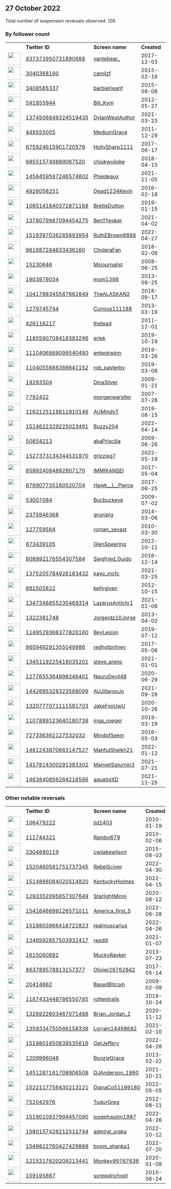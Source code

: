 
## 27 October 2022
Total number of suspension reversals observed: 126.

### By follower count
<table><tr><th></th><th align="left">Twitter ID</th><th align="left">Screen name</th>
<th align="left">Created</th><th align="left">Status</th><th align="left">Suspended</th><th align="left">Followers</th>
<tr><td><a href="https://pbs.twimg.com/profile_images/1621002193288728576/I49RAXdA_normal.jpg"><img src="https://pbs.twimg.com/profile_images/1621002193288728576/I49RAXdA_normal.jpg" width="40px" height="40px" align="center"/></a></td><td><a href="https://twitter.com/intent/user?user_id=937373950731890688">937373950731890688</a></td><td><a href="https://twitter.com/vantebear_">vantebear_</a></td><td>2017-12-03</td><td align="center"></td><td></td><td>93740</td></tr>
<tr><td><a href="https://pbs.twimg.com/profile_images/1078109276462374912/RspHdmdr_normal.jpg"><img src="https://pbs.twimg.com/profile_images/1078109276462374912/RspHdmdr_normal.jpg" width="40px" height="40px" align="center"/></a></td><td><a href="https://twitter.com/intent/user?user_id=3040368190">3040368190</a></td><td><a href="https://twitter.com/camilzf">camilzf</a></td><td>2015-02-16</td><td align="center"></td><td></td><td>24417</td></tr>
<tr><td><a href="https://pbs.twimg.com/profile_images/1436315299347898369/3OG3_51u_normal.jpg"><img src="https://pbs.twimg.com/profile_images/1436315299347898369/3OG3_51u_normal.jpg" width="40px" height="40px" align="center"/></a></td><td><a href="https://twitter.com/intent/user?user_id=3408565337">3408565337</a></td><td><a href="https://twitter.com/barbierjeanf">barbierjeanf</a></td><td>2015-08-08</td><td align="center"></td><td>2022-10-22</td><td>12340</td></tr>
<tr><td><a href="https://pbs.twimg.com/profile_images/1526915017639067648/9-Q7y20s_normal.jpg"><img src="https://pbs.twimg.com/profile_images/1526915017639067648/9-Q7y20s_normal.jpg" width="40px" height="40px" align="center"/></a></td><td><a href="https://twitter.com/intent/user?user_id=591955944">591955944</a></td><td><a href="https://twitter.com/Bill_Kym">Bill_Kym</a></td><td>2012-05-27</td><td align="center"></td><td>2022-07-30</td><td>11830</td></tr>
<tr><td><a href="https://pbs.twimg.com/profile_images/1515486853704601608/WWpOwS9B_normal.png"><img src="https://pbs.twimg.com/profile_images/1515486853704601608/WWpOwS9B_normal.png" width="40px" height="40px" align="center"/></a></td><td><a href="https://twitter.com/intent/user?user_id=1374506849324519435">1374506849324519435</a></td><td><a href="https://twitter.com/DylanWestAuthor">DylanWestAuthor</a></td><td>2021-03-23</td><td align="center"></td><td>2022-10-23</td><td>11707</td></tr>
<tr><td><a href="https://pbs.twimg.com/profile_images/1591533036885057536/GE4YR31n_normal.jpg"><img src="https://pbs.twimg.com/profile_images/1591533036885057536/GE4YR31n_normal.jpg" width="40px" height="40px" align="center"/></a></td><td><a href="https://twitter.com/intent/user?user_id=449555005">449555005</a></td><td><a href="https://twitter.com/MediumGrace">MediumGrace</a></td><td>2011-12-29</td><td align="center"></td><td></td><td>8920</td></tr>
<tr><td><a href="https://pbs.twimg.com/profile_images/1256775169776873473/uCBM6-7o_normal.jpg"><img src="https://pbs.twimg.com/profile_images/1256775169776873473/uCBM6-7o_normal.jpg" width="40px" height="40px" align="center"/></a></td><td><a href="https://twitter.com/intent/user?user_id=875924615901720576">875924615901720576</a></td><td><a href="https://twitter.com/HollySharp1111">HollySharp1111</a></td><td>2017-06-17</td><td align="center"></td><td></td><td>8329</td></tr>
<tr><td><a href="https://pbs.twimg.com/profile_images/1542077042589564928/DFTzktLT_normal.jpg"><img src="https://pbs.twimg.com/profile_images/1542077042589564928/DFTzktLT_normal.jpg" width="40px" height="40px" align="center"/></a></td><td><a href="https://twitter.com/intent/user?user_id=985515748889067520">985515748889067520</a></td><td><a href="https://twitter.com/chiukwujioke">chiukwujioke</a></td><td>2018-04-15</td><td align="center"></td><td></td><td>6268</td></tr>
<tr><td><a href="https://pbs.twimg.com/profile_images/1587285411340193793/1XvBWYHE_normal.jpg"><img src="https://pbs.twimg.com/profile_images/1587285411340193793/1XvBWYHE_normal.jpg" width="40px" height="40px" align="center"/></a></td><td><a href="https://twitter.com/intent/user?user_id=1456459597246574602">1456459597246574602</a></td><td><a href="https://twitter.com/Phiedeaux">Phiedeaux</a></td><td>2021-11-05</td><td align="center">🚫</td><td>2022-10-26</td><td>4955</td></tr>
<tr><td><a href="https://pbs.twimg.com/profile_images/725095947915694080/9dVEFxI1_normal.jpg"><img src="https://pbs.twimg.com/profile_images/725095947915694080/9dVEFxI1_normal.jpg" width="40px" height="40px" align="center"/></a></td><td><a href="https://twitter.com/intent/user?user_id=4926058251">4926058251</a></td><td><a href="https://twitter.com/Dead1234Kevin">Dead1234Kevin</a></td><td>2016-02-18</td><td align="center"></td><td></td><td>4441</td></tr>
<tr><td><a href="https://pbs.twimg.com/profile_images/1585964928455811072/hxBjUms__normal.jpg"><img src="https://pbs.twimg.com/profile_images/1585964928455811072/hxBjUms__normal.jpg" width="40px" height="40px" align="center"/></a></td><td><a href="https://twitter.com/intent/user?user_id=1085141840372871168">1085141840372871168</a></td><td><a href="https://twitter.com/BretteDutton">BretteDutton</a></td><td>2019-01-15</td><td align="center">🚫</td><td>2022-09-12</td><td>4331</td></tr>
<tr><td><a href="https://pbs.twimg.com/profile_images/1507463969119907848/ieR9pOhy_normal.jpg"><img src="https://pbs.twimg.com/profile_images/1507463969119907848/ieR9pOhy_normal.jpg" width="40px" height="40px" align="center"/></a></td><td><a href="https://twitter.com/intent/user?user_id=1378079987094454275">1378079987094454275</a></td><td><a href="https://twitter.com/BenThesker">BenThesker</a></td><td>2021-04-02</td><td align="center">🚫</td><td>2022-10-09</td><td>4062</td></tr>
<tr><td><a href="https://pbs.twimg.com/profile_images/1593660460297080840/mr7gj8AY_normal.jpg"><img src="https://pbs.twimg.com/profile_images/1593660460297080840/mr7gj8AY_normal.jpg" width="40px" height="40px" align="center"/></a></td><td><a href="https://twitter.com/intent/user?user_id=1519397036285693954">1519397036285693954</a></td><td><a href="https://twitter.com/RuthEBrown8888">RuthEBrown8888</a></td><td>2022-04-27</td><td align="center"></td><td>2022-10-20</td><td>3937</td></tr>
<tr><td><a href="https://pbs.twimg.com/profile_images/1169665552006176768/8PAuYyx__normal.jpg"><img src="https://pbs.twimg.com/profile_images/1169665552006176768/8PAuYyx__normal.jpg" width="40px" height="40px" align="center"/></a></td><td><a href="https://twitter.com/intent/user?user_id=961687284633436160">961687284633436160</a></td><td><a href="https://twitter.com/CholeraFan">CholeraFan</a></td><td>2018-02-08</td><td align="center"></td><td></td><td>3676</td></tr>
<tr><td><a href="https://pbs.twimg.com/profile_images/1551584735134113795/Ir0p0a5S_normal.jpg"><img src="https://pbs.twimg.com/profile_images/1551584735134113795/Ir0p0a5S_normal.jpg" width="40px" height="40px" align="center"/></a></td><td><a href="https://twitter.com/intent/user?user_id=15230646">15230646</a></td><td><a href="https://twitter.com/Msjournalist">Msjournalist</a></td><td>2008-06-25</td><td align="center"></td><td>2022-10-26</td><td>3573</td></tr>
<tr><td><a href="https://pbs.twimg.com/profile_images/960936076645945344/tD1DIysV_normal.jpg"><img src="https://pbs.twimg.com/profile_images/960936076645945344/tD1DIysV_normal.jpg" width="40px" height="40px" align="center"/></a></td><td><a href="https://twitter.com/intent/user?user_id=1903979034">1903979034</a></td><td><a href="https://twitter.com/mom1398">mom1398</a></td><td>2013-09-25</td><td align="center"></td><td>2022-05-15</td><td>3343</td></tr>
<tr><td><a href="https://pbs.twimg.com/profile_images/1111834300243238913/eU07KZPA_normal.jpg"><img src="https://pbs.twimg.com/profile_images/1111834300243238913/eU07KZPA_normal.jpg" width="40px" height="40px" align="center"/></a></td><td><a href="https://twitter.com/intent/user?user_id=1041798345587662849">1041798345587662849</a></td><td><a href="https://twitter.com/TheALASKAN2">TheALASKAN2</a></td><td>2018-09-17</td><td align="center"></td><td>2022-09-28</td><td>3078</td></tr>
<tr><td><a href="https://pbs.twimg.com/profile_images/1544022674200043521/X3zF1lHZ_normal.jpg"><img src="https://pbs.twimg.com/profile_images/1544022674200043521/X3zF1lHZ_normal.jpg" width="40px" height="40px" align="center"/></a></td><td><a href="https://twitter.com/intent/user?user_id=1279745744">1279745744</a></td><td><a href="https://twitter.com/Curious111188">Curious111188</a></td><td>2013-03-19</td><td align="center"></td><td>2022-09-06</td><td>2989</td></tr>
<tr><td><a href="https://pbs.twimg.com/profile_images/1614843815621431297/L_lcBuwP_normal.jpg"><img src="https://pbs.twimg.com/profile_images/1614843815621431297/L_lcBuwP_normal.jpg" width="40px" height="40px" align="center"/></a></td><td><a href="https://twitter.com/intent/user?user_id=426116217">426116217</a></td><td><a href="https://twitter.com/theIead">theIead</a></td><td>2011-12-01</td><td align="center"></td><td></td><td>2898</td></tr>
<tr><td><a href="https://pbs.twimg.com/profile_images/1585565941114576896/S-iJwYfy_normal.jpg"><img src="https://pbs.twimg.com/profile_images/1585565941114576896/S-iJwYfy_normal.jpg" width="40px" height="40px" align="center"/></a></td><td><a href="https://twitter.com/intent/user?user_id=1185590708419383296">1185590708419383296</a></td><td><a href="https://twitter.com/erlek">erlek</a></td><td>2019-10-19</td><td align="center">🔒</td><td>2022-10-20</td><td>2730</td></tr>
<tr><td><a href="https://pbs.twimg.com/profile_images/1130482470074249216/WGdAZqyP_normal.png"><img src="https://pbs.twimg.com/profile_images/1130482470074249216/WGdAZqyP_normal.png" width="40px" height="40px" align="center"/></a></td><td><a href="https://twitter.com/intent/user?user_id=1110406869099540480">1110406869099540480</a></td><td><a href="https://twitter.com/entenkwkm">entenkwkm</a></td><td>2019-03-26</td><td align="center"></td><td>2022-10-26</td><td>2699</td></tr>
<tr><td><a href="https://pbs.twimg.com/profile_images/1104056345685307393/z7gLd6P9_normal.jpg"><img src="https://pbs.twimg.com/profile_images/1104056345685307393/z7gLd6P9_normal.jpg" width="40px" height="40px" align="center"/></a></td><td><a href="https://twitter.com/intent/user?user_id=1104055688366641152">1104055688366641152</a></td><td><a href="https://twitter.com/rob_easterby">rob_easterby</a></td><td>2019-03-08</td><td align="center"></td><td>2022-02-13</td><td>2538</td></tr>
<tr><td><a href="https://pbs.twimg.com/profile_images/3644881475/cad9fcaae376e672ef57480302a1ce13_normal.jpeg"><img src="https://pbs.twimg.com/profile_images/3644881475/cad9fcaae376e672ef57480302a1ce13_normal.jpeg" width="40px" height="40px" align="center"/></a></td><td><a href="https://twitter.com/intent/user?user_id=19293504">19293504</a></td><td><a href="https://twitter.com/DinaSilver">DinaSilver</a></td><td>2009-01-21</td><td align="center"></td><td></td><td>1857</td></tr>
<tr><td><a href="https://pbs.twimg.com/profile_images/459314345298493440/wJ7-0s5t_normal.jpeg"><img src="https://pbs.twimg.com/profile_images/459314345298493440/wJ7-0s5t_normal.jpeg" width="40px" height="40px" align="center"/></a></td><td><a href="https://twitter.com/intent/user?user_id=7792422">7792422</a></td><td><a href="https://twitter.com/morganwarstler">morganwarstler</a></td><td>2007-07-28</td><td align="center"></td><td></td><td>1844</td></tr>
<tr><td><a href="https://pbs.twimg.com/profile_images/1615476105053446152/SeTBfPKS_normal.jpg"><img src="https://pbs.twimg.com/profile_images/1615476105053446152/SeTBfPKS_normal.jpg" width="40px" height="40px" align="center"/></a></td><td><a href="https://twitter.com/intent/user?user_id=1162125118811910146">1162125118811910146</a></td><td><a href="https://twitter.com/AUMindyT">AUMindyT</a></td><td>2019-08-15</td><td align="center"></td><td></td><td>1812</td></tr>
<tr><td><a href="https://pbs.twimg.com/profile_images/1585450878617546754/TtrO7U2j_normal.jpg"><img src="https://pbs.twimg.com/profile_images/1585450878617546754/TtrO7U2j_normal.jpg" width="40px" height="40px" align="center"/></a></td><td><a href="https://twitter.com/intent/user?user_id=1514622329225023491">1514622329225023491</a></td><td><a href="https://twitter.com/Buzzy204">Buzzy204</a></td><td>2022-04-14</td><td align="center"></td><td>2022-10-20</td><td>1491</td></tr>
<tr><td><a href="https://pbs.twimg.com/profile_images/681643508667707393/zlf1EMY-_normal.jpg"><img src="https://pbs.twimg.com/profile_images/681643508667707393/zlf1EMY-_normal.jpg" width="40px" height="40px" align="center"/></a></td><td><a href="https://twitter.com/intent/user?user_id=50854213">50854213</a></td><td><a href="https://twitter.com/akaPriscilla">akaPriscilla</a></td><td>2009-06-26</td><td align="center"></td><td></td><td>1451</td></tr>
<tr><td><a href="https://abs.twimg.com/sticky/default_profile_images/default_profile_normal.png"><img src="https://abs.twimg.com/sticky/default_profile_images/default_profile_normal.png" width="40px" height="40px" align="center"/></a></td><td><a href="https://twitter.com/intent/user?user_id=1527373134344531970">1527373134344531970</a></td><td><a href="https://twitter.com/grizzjsg7">grizzjsg7</a></td><td>2022-05-19</td><td align="center">🚫</td><td>2022-10-20</td><td>1410</td></tr>
<tr><td><a href="https://pbs.twimg.com/profile_images/1609460827291062275/QFAIG4BH_normal.jpg"><img src="https://pbs.twimg.com/profile_images/1609460827291062275/QFAIG4BH_normal.jpg" width="40px" height="40px" align="center"/></a></td><td><a href="https://twitter.com/intent/user?user_id=859924084892807170">859924084892807170</a></td><td><a href="https://twitter.com/lMMIKANSEI">lMMIKANSEI</a></td><td>2017-05-04</td><td align="center"></td><td></td><td>1384</td></tr>
<tr><td><a href="https://pbs.twimg.com/profile_images/1395224321488994304/f07yWMQG_normal.jpg"><img src="https://pbs.twimg.com/profile_images/1395224321488994304/f07yWMQG_normal.jpg" width="40px" height="40px" align="center"/></a></td><td><a href="https://twitter.com/intent/user?user_id=878907735160520704">878907735160520704</a></td><td><a href="https://twitter.com/Hawk__I__Pierce">Hawk__I__Pierce</a></td><td>2017-06-25</td><td align="center"></td><td>2022-10-23</td><td>1355</td></tr>
<tr><td><a href="https://pbs.twimg.com/profile_images/979756553703247873/uX204lQn_normal.jpg"><img src="https://pbs.twimg.com/profile_images/979756553703247873/uX204lQn_normal.jpg" width="40px" height="40px" align="center"/></a></td><td><a href="https://twitter.com/intent/user?user_id=53007084">53007084</a></td><td><a href="https://twitter.com/Bucbuckeye">Bucbuckeye</a></td><td>2009-07-02</td><td align="center">🚫</td><td></td><td>1310</td></tr>
<tr><td><a href="https://pbs.twimg.com/profile_images/1365424481825656838/xxqoA6er_normal.jpg"><img src="https://pbs.twimg.com/profile_images/1365424481825656838/xxqoA6er_normal.jpg" width="40px" height="40px" align="center"/></a></td><td><a href="https://twitter.com/intent/user?user_id=2375946368">2375946368</a></td><td><a href="https://twitter.com/grunipig">grunipig</a></td><td>2014-03-06</td><td align="center">👋</td><td>2022-10-11</td><td>1252</td></tr>
<tr><td><a href="https://pbs.twimg.com/profile_images/1131892765510516738/QS6Nlw0k_normal.png"><img src="https://pbs.twimg.com/profile_images/1131892765510516738/QS6Nlw0k_normal.png" width="40px" height="40px" align="center"/></a></td><td><a href="https://twitter.com/intent/user?user_id=127759564">127759564</a></td><td><a href="https://twitter.com/roman_sevast">roman_sevast</a></td><td>2010-03-30</td><td align="center"></td><td>2022-07-30</td><td>1218</td></tr>
<tr><td><a href="https://pbs.twimg.com/profile_images/747283874825150464/Bb3R8G4M_normal.jpg"><img src="https://pbs.twimg.com/profile_images/747283874825150464/Bb3R8G4M_normal.jpg" width="40px" height="40px" align="center"/></a></td><td><a href="https://twitter.com/intent/user?user_id=873439105">873439105</a></td><td><a href="https://twitter.com/GlenSpeering">GlenSpeering</a></td><td>2012-10-11</td><td align="center">🔒</td><td>2022-10-19</td><td>1212</td></tr>
<tr><td><a href="https://pbs.twimg.com/profile_images/979443020088119297/vRmxCHSG_normal.jpg"><img src="https://pbs.twimg.com/profile_images/979443020088119297/vRmxCHSG_normal.jpg" width="40px" height="40px" align="center"/></a></td><td><a href="https://twitter.com/intent/user?user_id=808992176554307584">808992176554307584</a></td><td><a href="https://twitter.com/Siegfried_Guido">Siegfried_Guido</a></td><td>2016-12-14</td><td align="center"></td><td></td><td>1094</td></tr>
<tr><td><a href="https://pbs.twimg.com/profile_images/1625968291247276032/MI27mQDl_normal.jpg"><img src="https://pbs.twimg.com/profile_images/1625968291247276032/MI27mQDl_normal.jpg" width="40px" height="40px" align="center"/></a></td><td><a href="https://twitter.com/intent/user?user_id=1375205784926183432">1375205784926183432</a></td><td><a href="https://twitter.com/kayo_mcfc">kayo_mcfc</a></td><td>2021-03-25</td><td align="center"></td><td>2022-10-24</td><td>1008</td></tr>
<tr><td><a href="https://pbs.twimg.com/profile_images/1345134616202588161/eN9aMhYZ_normal.jpg"><img src="https://pbs.twimg.com/profile_images/1345134616202588161/eN9aMhYZ_normal.jpg" width="40px" height="40px" align="center"/></a></td><td><a href="https://twitter.com/intent/user?user_id=881505822">881505822</a></td><td><a href="https://twitter.com/kellygiven">kellygiven</a></td><td>2012-10-15</td><td align="center"></td><td></td><td>960</td></tr>
<tr><td><a href="https://pbs.twimg.com/profile_images/1626989908853137409/xNBFAavm_normal.jpg"><img src="https://pbs.twimg.com/profile_images/1626989908853137409/xNBFAavm_normal.jpg" width="40px" height="40px" align="center"/></a></td><td><a href="https://twitter.com/intent/user?user_id=1347348855235469314">1347348855235469314</a></td><td><a href="https://twitter.com/LazarusAntichr1">LazarusAntichr1</a></td><td>2021-01-08</td><td align="center"></td><td>2022-03-31</td><td>844</td></tr>
<tr><td><a href="https://pbs.twimg.com/profile_images/1612531138064691202/B00ESo-b_normal.jpg"><img src="https://pbs.twimg.com/profile_images/1612531138064691202/B00ESo-b_normal.jpg" width="40px" height="40px" align="center"/></a></td><td><a href="https://twitter.com/intent/user?user_id=1322381748">1322381748</a></td><td><a href="https://twitter.com/Jorgerdz10Jorge">Jorgerdz10Jorge</a></td><td>2013-04-02</td><td align="center"></td><td></td><td>776</td></tr>
<tr><td><a href="https://pbs.twimg.com/profile_images/1599506795273150464/MFWGqrO1_normal.jpg"><img src="https://pbs.twimg.com/profile_images/1599506795273150464/MFWGqrO1_normal.jpg" width="40px" height="40px" align="center"/></a></td><td><a href="https://twitter.com/intent/user?user_id=1149529366377820160">1149529366377820160</a></td><td><a href="https://twitter.com/BeyLesion">BeyLesion</a></td><td>2019-07-12</td><td align="center"></td><td></td><td>774</td></tr>
<tr><td><a href="https://pbs.twimg.com/profile_images/1575972210258460672/jojnUpWW_normal.jpg"><img src="https://pbs.twimg.com/profile_images/1575972210258460672/jojnUpWW_normal.jpg" width="40px" height="40px" align="center"/></a></td><td><a href="https://twitter.com/intent/user?user_id=860949291355049986">860949291355049986</a></td><td><a href="https://twitter.com/redhotbritney">redhotbritney</a></td><td>2017-05-06</td><td align="center"></td><td></td><td>707</td></tr>
<tr><td><a href="https://pbs.twimg.com/profile_images/1601241694200102914/O-GfaZVW_normal.jpg"><img src="https://pbs.twimg.com/profile_images/1601241694200102914/O-GfaZVW_normal.jpg" width="40px" height="40px" align="center"/></a></td><td><a href="https://twitter.com/intent/user?user_id=1345119225418035201">1345119225418035201</a></td><td><a href="https://twitter.com/steve_areno">steve_areno</a></td><td>2021-01-01</td><td align="center"></td><td></td><td>640</td></tr>
<tr><td><a href="https://pbs.twimg.com/profile_images/1576260683112521728/tFSkvQYy_normal.jpg"><img src="https://pbs.twimg.com/profile_images/1576260683112521728/tFSkvQYy_normal.jpg" width="40px" height="40px" align="center"/></a></td><td><a href="https://twitter.com/intent/user?user_id=1277655364998246401">1277655364998246401</a></td><td><a href="https://twitter.com/NeuroDevil48">NeuroDevil48</a></td><td>2020-06-29</td><td align="center">🚫</td><td>2022-10-20</td><td>624</td></tr>
<tr><td><a href="https://pbs.twimg.com/profile_images/1443717954584072199/cFaVWbDo_normal.jpg"><img src="https://pbs.twimg.com/profile_images/1443717954584072199/cFaVWbDo_normal.jpg" width="40px" height="40px" align="center"/></a></td><td><a href="https://twitter.com/intent/user?user_id=1442695328323588099">1442695328323588099</a></td><td><a href="https://twitter.com/AUJillarooJo">AUJillarooJo</a></td><td>2021-09-28</td><td align="center"></td><td>2022-10-20</td><td>623</td></tr>
<tr><td><a href="https://pbs.twimg.com/profile_images/1617600274578739207/EcLgvQdf_normal.jpg"><img src="https://pbs.twimg.com/profile_images/1617600274578739207/EcLgvQdf_normal.jpg" width="40px" height="40px" align="center"/></a></td><td><a href="https://twitter.com/intent/user?user_id=1320777071111581703">1320777071111581703</a></td><td><a href="https://twitter.com/JakeFoxUwU">JakeFoxUwU</a></td><td>2020-10-26</td><td align="center"></td><td>2022-10-18</td><td>607</td></tr>
<tr><td><a href="https://pbs.twimg.com/profile_images/1534492344526962688/yNQaIQsy_normal.jpg"><img src="https://pbs.twimg.com/profile_images/1534492344526962688/yNQaIQsy_normal.jpg" width="40px" height="40px" align="center"/></a></td><td><a href="https://twitter.com/intent/user?user_id=1107889123640180738">1107889123640180738</a></td><td><a href="https://twitter.com/inga_roeger">inga_roeger</a></td><td>2019-03-19</td><td align="center"></td><td>2022-10-12</td><td>595</td></tr>
<tr><td><a href="https://pbs.twimg.com/profile_images/1598401088134283267/t7RSxs8n_normal.jpg"><img src="https://pbs.twimg.com/profile_images/1598401088134283267/t7RSxs8n_normal.jpg" width="40px" height="40px" align="center"/></a></td><td><a href="https://twitter.com/intent/user?user_id=727336362127532032">727336362127532032</a></td><td><a href="https://twitter.com/MindofSeem">MindofSeem</a></td><td>2016-05-03</td><td align="center"></td><td></td><td>555</td></tr>
<tr><td><a href="https://pbs.twimg.com/profile_images/1481244421983436802/m5-_VWrZ_normal.jpg"><img src="https://pbs.twimg.com/profile_images/1481244421983436802/m5-_VWrZ_normal.jpg" width="40px" height="40px" align="center"/></a></td><td><a href="https://twitter.com/intent/user?user_id=1481243870663147527">1481243870663147527</a></td><td><a href="https://twitter.com/MahfujSheikh21">MahfujSheikh21</a></td><td>2022-01-12</td><td align="center"></td><td>2022-10-20</td><td>532</td></tr>
<tr><td><a href="https://pbs.twimg.com/profile_images/1417862066539581455/xAEKssU5_normal.jpg"><img src="https://pbs.twimg.com/profile_images/1417862066539581455/xAEKssU5_normal.jpg" width="40px" height="40px" align="center"/></a></td><td><a href="https://twitter.com/intent/user?user_id=1417814300291383302">1417814300291383302</a></td><td><a href="https://twitter.com/ManoelSaturnin3">ManoelSaturnin3</a></td><td>2021-07-21</td><td align="center"></td><td>2022-09-10</td><td>501</td></tr>
<tr><td><a href="https://pbs.twimg.com/profile_images/1568374449648578561/oaQL3s-x_normal.jpg"><img src="https://pbs.twimg.com/profile_images/1568374449648578561/oaQL3s-x_normal.jpg" width="40px" height="40px" align="center"/></a></td><td><a href="https://twitter.com/intent/user?user_id=1463840856264216586">1463840856264216586</a></td><td><a href="https://twitter.com/aquatiqXD">aquatiqXD</a></td><td>2021-11-25</td><td align="center"></td><td>2022-10-05</td><td>498</td></tr>
</table>

### Other notable reversals
<table><tr><th></th><th align="left">Twitter ID</th><th align="left">Screen name</th>
<th align="left">Created</th><th align="left">Status</th><th align="left">Suspended</th><th align="left">Followers</th>
<tr><td><a href="https://pbs.twimg.com/profile_images/423141829908127744/t9Lt9CJW_normal.jpeg"><img src="https://pbs.twimg.com/profile_images/423141829908127744/t9Lt9CJW_normal.jpeg" width="40px" height="40px" align="center"/></a></td><td><a href="https://twitter.com/intent/user?user_id=106479222">106479222</a></td><td><a href="https://twitter.com/jld1403">jld1403</a></td><td>2010-01-19</td><td align="center">🔒</td><td>2022-10-01</td><td>484</td></tr>
<tr><td><a href="https://pbs.twimg.com/profile_images/1404683971124875266/MpDboP0I_normal.jpg"><img src="https://pbs.twimg.com/profile_images/1404683971124875266/MpDboP0I_normal.jpg" width="40px" height="40px" align="center"/></a></td><td><a href="https://twitter.com/intent/user?user_id=111744321">111744321</a></td><td><a href="https://twitter.com/Rambo679">Rambo679</a></td><td>2010-02-06</td><td align="center"></td><td>2022-10-25</td><td>93</td></tr>
<tr><td><a href="https://pbs.twimg.com/profile_images/1519277324289593345/Uw6H3sxd_normal.jpg"><img src="https://pbs.twimg.com/profile_images/1519277324289593345/Uw6H3sxd_normal.jpg" width="40px" height="40px" align="center"/></a></td><td><a href="https://twitter.com/intent/user?user_id=3304880119">3304880119</a></td><td><a href="https://twitter.com/cwijakewilson">cwijakewilson</a></td><td>2015-08-03</td><td align="center"></td><td>2022-09-24</td><td>57</td></tr>
<tr><td><a href="https://pbs.twimg.com/profile_images/1520462168679927809/NUSxcVGJ_normal.jpg"><img src="https://pbs.twimg.com/profile_images/1520462168679927809/NUSxcVGJ_normal.jpg" width="40px" height="40px" align="center"/></a></td><td><a href="https://twitter.com/intent/user?user_id=1520460591751737345">1520460591751737345</a></td><td><a href="https://twitter.com/RebelSciver">RebelSciver</a></td><td>2022-04-30</td><td align="center"></td><td>2022-10-19</td><td>257</td></tr>
<tr><td><a href="https://pbs.twimg.com/profile_images/1519102344129957890/CePqskMs_normal.jpg"><img src="https://pbs.twimg.com/profile_images/1519102344129957890/CePqskMs_normal.jpg" width="40px" height="40px" align="center"/></a></td><td><a href="https://twitter.com/intent/user?user_id=1514866084020514820">1514866084020514820</a></td><td><a href="https://twitter.com/KentuckyHolmes">KentuckyHolmes</a></td><td>2022-04-15</td><td align="center"></td><td>2022-10-19</td><td>124</td></tr>
<tr><td><a href="https://pbs.twimg.com/profile_images/1407445385178583040/t3bH-17W_normal.jpg"><img src="https://pbs.twimg.com/profile_images/1407445385178583040/t3bH-17W_normal.jpg" width="40px" height="40px" align="center"/></a></td><td><a href="https://twitter.com/intent/user?user_id=1293352095857307649">1293352095857307649</a></td><td><a href="https://twitter.com/StarlightMinni">StarlightMinni</a></td><td>2020-08-12</td><td align="center">🔒</td><td>2022-10-25</td><td>321</td></tr>
<tr><td><a href="https://pbs.twimg.com/profile_images/1541973059074199552/2sCSiMG6_normal.jpg"><img src="https://pbs.twimg.com/profile_images/1541973059074199552/2sCSiMG6_normal.jpg" width="40px" height="40px" align="center"/></a></td><td><a href="https://twitter.com/intent/user?user_id=1541646699126571011">1541646699126571011</a></td><td><a href="https://twitter.com/America_first_5">America_first_5</a></td><td>2022-06-28</td><td align="center">👋</td><td>2022-10-09</td><td>29</td></tr>
<tr><td><a href="https://pbs.twimg.com/profile_images/1518804211034640385/CqEI88fE_normal.jpg"><img src="https://pbs.twimg.com/profile_images/1518804211034640385/CqEI88fE_normal.jpg" width="40px" height="40px" align="center"/></a></td><td><a href="https://twitter.com/intent/user?user_id=1518803966418722823">1518803966418722823</a></td><td><a href="https://twitter.com/realmuscarius">realmuscarius</a></td><td>2022-04-26</td><td align="center">🚫</td><td>2022-07-05</td><td>170</td></tr>
<tr><td><a href="https://pbs.twimg.com/profile_images/1608570540192571395/Zxu9IuG0_normal.jpg"><img src="https://pbs.twimg.com/profile_images/1608570540192571395/Zxu9IuG0_normal.jpg" width="40px" height="40px" align="center"/></a></td><td><a href="https://twitter.com/intent/user?user_id=1346992657503932417">1346992657503932417</a></td><td><a href="https://twitter.com/repdill">repdill</a></td><td>2021-01-07</td><td align="center"></td><td>2022-10-20</td><td>256</td></tr>
<tr><td><a href="https://pbs.twimg.com/profile_images/794553473685749760/1A_yG4Pi_normal.jpg"><img src="https://pbs.twimg.com/profile_images/794553473685749760/1A_yG4Pi_normal.jpg" width="40px" height="40px" align="center"/></a></td><td><a href="https://twitter.com/intent/user?user_id=1615060692">1615060692</a></td><td><a href="https://twitter.com/MuckyRayker">MuckyRayker</a></td><td>2013-07-23</td><td align="center"></td><td></td><td>88</td></tr>
<tr><td><a href="https://pbs.twimg.com/profile_images/1209155007825797120/wRVmUZLu_normal.jpg"><img src="https://pbs.twimg.com/profile_images/1209155007825797120/wRVmUZLu_normal.jpg" width="40px" height="40px" align="center"/></a></td><td><a href="https://twitter.com/intent/user?user_id=863789578813157377">863789578813157377</a></td><td><a href="https://twitter.com/Olivier29762842">Olivier29762842</a></td><td>2017-05-14</td><td align="center"></td><td></td><td>388</td></tr>
<tr><td><a href="https://pbs.twimg.com/profile_images/1403528358030311426/BFDXMwaG_normal.jpg"><img src="https://pbs.twimg.com/profile_images/1403528358030311426/BFDXMwaG_normal.jpg" width="40px" height="40px" align="center"/></a></td><td><a href="https://twitter.com/intent/user?user_id=20414662">20414662</a></td><td><a href="https://twitter.com/BasedBitcoin">BasedBitcoin</a></td><td>2009-02-09</td><td align="center"></td><td>2022-08-19</td><td>264</td></tr>
<tr><td><a href="https://pbs.twimg.com/profile_images/1620173115899920384/wJ0_004h_normal.jpg"><img src="https://pbs.twimg.com/profile_images/1620173115899920384/wJ0_004h_normal.jpg" width="40px" height="40px" align="center"/></a></td><td><a href="https://twitter.com/intent/user?user_id=1187433448786550785">1187433448786550785</a></td><td><a href="https://twitter.com/rottentrails">rottentrails</a></td><td>2019-10-24</td><td align="center"></td><td>2022-05-01</td><td>70</td></tr>
<tr><td><a href="https://pbs.twimg.com/profile_images/1585650399209472000/IlNkq3tX_normal.jpg"><img src="https://pbs.twimg.com/profile_images/1585650399209472000/IlNkq3tX_normal.jpg" width="40px" height="40px" align="center"/></a></td><td><a href="https://twitter.com/intent/user?user_id=1326922603467071488">1326922603467071488</a></td><td><a href="https://twitter.com/Brian_Jordan_1">Brian_Jordan_1</a></td><td>2020-11-12</td><td align="center"></td><td>2022-10-20</td><td>123</td></tr>
<tr><td><a href="https://abs.twimg.com/sticky/default_profile_images/default_profile_normal.png"><img src="https://abs.twimg.com/sticky/default_profile_images/default_profile_normal.png" width="40px" height="40px" align="center"/></a></td><td><a href="https://twitter.com/intent/user?user_id=1359334750566158338">1359334750566158338</a></td><td><a href="https://twitter.com/Lorrain14498682">Lorrain14498682</a></td><td>2021-02-10</td><td align="center"></td><td>2022-10-20</td><td>56</td></tr>
<tr><td><a href="https://pbs.twimg.com/profile_images/1521287189392510976/rkPUSv3N_normal.jpg"><img src="https://pbs.twimg.com/profile_images/1521287189392510976/rkPUSv3N_normal.jpg" width="40px" height="40px" align="center"/></a></td><td><a href="https://twitter.com/intent/user?user_id=1519801650839535616">1519801650839535616</a></td><td><a href="https://twitter.com/GetJeffery">GetJeffery</a></td><td>2022-04-28</td><td align="center"></td><td>2022-10-19</td><td>254</td></tr>
<tr><td><a href="https://pbs.twimg.com/profile_images/1134520118879367168/CSM2TY47_normal.jpg"><img src="https://pbs.twimg.com/profile_images/1134520118879367168/CSM2TY47_normal.jpg" width="40px" height="40px" align="center"/></a></td><td><a href="https://twitter.com/intent/user?user_id=1209996048">1209996048</a></td><td><a href="https://twitter.com/BoozieGrace">BoozieGrace</a></td><td>2013-02-22</td><td align="center"></td><td>2022-08-23</td><td>59</td></tr>
<tr><td><a href="https://pbs.twimg.com/profile_images/1597235453014458370/K2RbGG7y_normal.jpg"><img src="https://pbs.twimg.com/profile_images/1597235453014458370/K2RbGG7y_normal.jpg" width="40px" height="40px" align="center"/></a></td><td><a href="https://twitter.com/intent/user?user_id=1451287181708906508">1451287181708906508</a></td><td><a href="https://twitter.com/DJAnderson_1980">DJAnderson_1980</a></td><td>2021-10-21</td><td align="center"></td><td>2022-10-20</td><td>92</td></tr>
<tr><td><a href="https://pbs.twimg.com/profile_images/1522117832741429249/7GiNH4G4_normal.jpg"><img src="https://pbs.twimg.com/profile_images/1522117832741429249/7GiNH4G4_normal.jpg" width="40px" height="40px" align="center"/></a></td><td><a href="https://twitter.com/intent/user?user_id=1522117756430213121">1522117756430213121</a></td><td><a href="https://twitter.com/DianaCo51199180">DianaCo51199180</a></td><td>2022-05-05</td><td align="center"></td><td>2022-06-06</td><td>11</td></tr>
<tr><td><a href="https://pbs.twimg.com/profile_images/2678125694/06eb7594eb0d1e6ab987efcdff8dcac7_normal.jpeg"><img src="https://pbs.twimg.com/profile_images/2678125694/06eb7594eb0d1e6ab987efcdff8dcac7_normal.jpeg" width="40px" height="40px" align="center"/></a></td><td><a href="https://twitter.com/intent/user?user_id=752042976">752042976</a></td><td><a href="https://twitter.com/TudorGreg">TudorGreg</a></td><td>2012-08-11</td><td align="center"></td><td>2022-08-30</td><td>154</td></tr>
<tr><td><a href="https://pbs.twimg.com/profile_images/1519011408750460928/Fk2FJq-y_normal.jpg"><img src="https://pbs.twimg.com/profile_images/1519011408750460928/Fk2FJq-y_normal.jpg" width="40px" height="40px" align="center"/></a></td><td><a href="https://twitter.com/intent/user?user_id=1519010937994457090">1519010937994457090</a></td><td><a href="https://twitter.com/josephquinn1987">josephquinn1987</a></td><td>2022-04-26</td><td align="center">🔒</td><td>2022-10-20</td><td>3</td></tr>
<tr><td><a href="https://pbs.twimg.com/profile_images/1580160873041170433/eC67VxPq_normal.jpg"><img src="https://pbs.twimg.com/profile_images/1580160873041170433/eC67VxPq_normal.jpg" width="40px" height="40px" align="center"/></a></td><td><a href="https://twitter.com/intent/user?user_id=1580157426212511744">1580157426212511744</a></td><td><a href="https://twitter.com/admiral_sraka">admiral_sraka</a></td><td>2022-10-12</td><td align="center"></td><td>2022-10-24</td><td>51</td></tr>
<tr><td><a href="https://pbs.twimg.com/profile_images/1549824891335098368/qUs-ZTYV_normal.jpg"><img src="https://pbs.twimg.com/profile_images/1549824891335098368/qUs-ZTYV_normal.jpg" width="40px" height="40px" align="center"/></a></td><td><a href="https://twitter.com/intent/user?user_id=1549822760427429888">1549822760427429888</a></td><td><a href="https://twitter.com/boom_shanka1">boom_shanka1</a></td><td>2022-07-20</td><td align="center">🚫</td><td>2022-10-23</td><td>80</td></tr>
<tr><td><a href="https://pbs.twimg.com/profile_images/1215317774693736451/L0l1n7UM_normal.jpg"><img src="https://pbs.twimg.com/profile_images/1215317774693736451/L0l1n7UM_normal.jpg" width="40px" height="40px" align="center"/></a></td><td><a href="https://twitter.com/intent/user?user_id=1215317620209213441">1215317620209213441</a></td><td><a href="https://twitter.com/Monkey99767636">Monkey99767636</a></td><td>2020-01-09</td><td align="center"></td><td></td><td>104</td></tr>
<tr><td><a href="https://pbs.twimg.com/profile_images/729495859423907842/6qXzMxMV_normal.jpg"><img src="https://pbs.twimg.com/profile_images/729495859423907842/6qXzMxMV_normal.jpg" width="40px" height="40px" align="center"/></a></td><td><a href="https://twitter.com/intent/user?user_id=159195867">159195867</a></td><td><a href="https://twitter.com/screwdnchopt">screwdnchopt</a></td><td>2010-06-24</td><td align="center"></td><td></td><td>208</td></tr>
</table>
